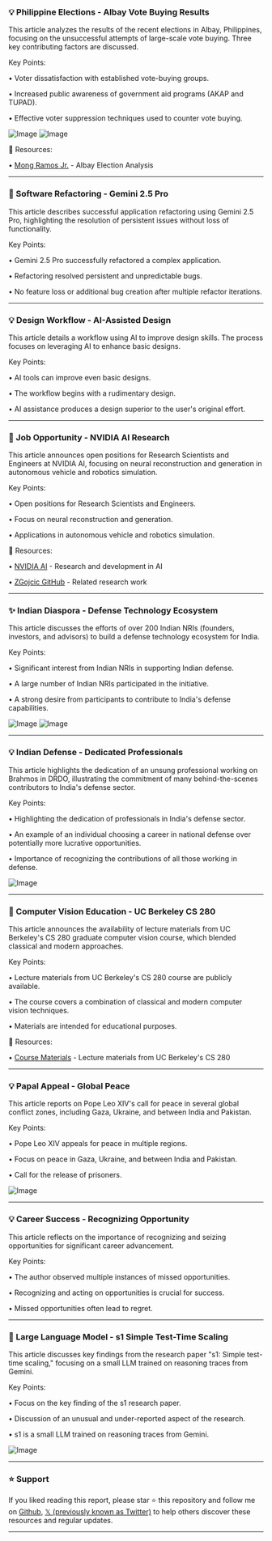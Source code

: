 ### 💡 Philippine Elections - Albay Vote Buying Results

This article analyzes the results of the recent elections in Albay, Philippines, focusing on the unsuccessful attempts of large-scale vote buying.  Three key contributing factors are discussed.

Key Points:

• Voter dissatisfaction with established vote-buying groups.


• Increased public awareness of government aid programs (AKAP and TUPAD).


• Effective voter suppression techniques used to counter vote buying.



![Image](https://pbs.twimg.com/media/GqyaJ6jXgAAB4qY?format=jpg&name=small)
![Image](https://pbs.twimg.com/media/GqyaJ4NbAAAh38h?format=jpg&name=small)

🔗 Resources:

• [Mong Ramos Jr.](https://x.com/mongramosjr) - Albay Election Analysis


---

### 🤖 Software Refactoring - Gemini 2.5 Pro

This article describes successful application refactoring using Gemini 2.5 Pro, highlighting the resolution of persistent issues without loss of functionality.

Key Points:

• Gemini 2.5 Pro successfully refactored a complex application.


• Refactoring resolved persistent and unpredictable bugs.


•  No feature loss or additional bug creation after multiple refactor iterations.



---

### 💡 Design Workflow - AI-Assisted Design

This article details a workflow using AI to improve design skills. The process focuses on leveraging AI to enhance basic designs.

Key Points:

• AI tools can improve even basic designs.


• The workflow begins with a rudimentary design.


• AI assistance produces a design superior to the user's original effort.



---

### 🤖 Job Opportunity - NVIDIA AI Research

This article announces open positions for Research Scientists and Engineers at NVIDIA AI, focusing on neural reconstruction and generation in autonomous vehicle and robotics simulation.

Key Points:

• Open positions for Research Scientists and Engineers.


• Focus on neural reconstruction and generation.


•  Applications in autonomous vehicle and robotics simulation.


🔗 Resources:

• [NVIDIA AI](https://x.com/NVIDIAAI) - Research and development in AI


• [ZGojcic GitHub](https://zgojcic.github.io) - Related research work



---

### ✨ Indian Diaspora - Defense Technology Ecosystem

This article discusses the efforts of over 200 Indian NRIs (founders, investors, and advisors) to build a defense technology ecosystem for India.

Key Points:

• Significant interest from Indian NRIs in supporting Indian defense.


• A large number of Indian NRIs participated in the initiative.


•  A strong desire from participants to contribute to India's defense capabilities.



![Image](https://pbs.twimg.com/media/GquDbQWbYAArBDG?format=jpg&name=small)
![Image](https://pbs.twimg.com/media/GqopYdjb0AAYjfv?format=jpg&name=240x240)


---

### 💡 Indian Defense - Dedicated Professionals

This article highlights the dedication of an unsung professional working on Brahmos in DRDO, illustrating the commitment of many behind-the-scenes contributors to India's defense sector.

Key Points:

• Highlighting the dedication of professionals in India's defense sector.


• An example of an individual choosing a career in national defense over potentially more lucrative opportunities.


• Importance of recognizing the contributions of all those working in defense.



![Image](https://pbs.twimg.com/media/GqtcdtebEAAibEt?format=jpg&name=small)

---

### 🤖 Computer Vision Education - UC Berkeley CS 280

This article announces the availability of lecture materials from UC Berkeley's CS 280 graduate computer vision course, which blended classical and modern approaches.

Key Points:

•  Lecture materials from UC Berkeley's CS 280 course are publicly available.


• The course covers a combination of classical and modern computer vision techniques.


• Materials are intended for educational purposes.


🔗 Resources:

• [Course Materials](https://cs280-berkeley.github.io) - Lecture materials from UC Berkeley's CS 280


---

### 💡 Papal Appeal - Global Peace

This article reports on Pope Leo XIV's call for peace in several global conflict zones, including Gaza, Ukraine, and between India and Pakistan.

Key Points:

• Pope Leo XIV appeals for peace in multiple regions.


• Focus on peace in Gaza, Ukraine, and between India and Pakistan.


•  Call for the release of prisoners.



![Image](https://pbs.twimg.com/ext_tw_video_thumb/1921522081214185473/pu/img/AIZb66O3fNvQ4pkt.jpg)

---

### 💡 Career Success - Recognizing Opportunity

This article reflects on the importance of recognizing and seizing opportunities for significant career advancement.

Key Points:

• The author observed multiple instances of missed opportunities.


• Recognizing and acting on opportunities is crucial for success.


•  Missed opportunities often lead to regret.



---

### 🤖 Large Language Model - s1 Simple Test-Time Scaling

This article discusses key findings from the research paper "s1: Simple test-time scaling," focusing on a small LLM trained on reasoning traces from Gemini.

Key Points:

•  Focus on the key finding of the s1 research paper.


•  Discussion of an unusual and under-reported aspect of the research.


•  s1 is a small LLM trained on reasoning traces from Gemini.


![Image](https://pbs.twimg.com/media/GqsmAonWUAAL26A?format=png&name=small)


---

### ⭐️ Support

If you liked reading this report, please star ⭐️ this repository and follow me on [Github](https://github.com/Drix10), [𝕏 (previously known as Twitter)](https://x.com/DRIX_10_) to help others discover these resources and regular updates.

---